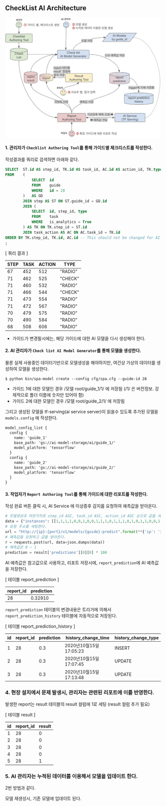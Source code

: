 ## CheckList AI Architecture

![image](architecture.png)

#### 1. 관리자가 `Checklist Authoring Tool`를 통해 가이드별 체크리스트를 작성한다.

작성결과를 쿼리로 검색하면 아래와 같다.
```sql
SELECT	ST.id AS step_id, TK.id AS task_id, AC.id AS action_id, TK.type
FROM	(
            SELECT  id
            FROM    guide
            WHERE   id = 28
        )	AS GD
        JOIN step AS ST ON ST.guide_id = GD.id
        JOIN (
            SELECT  id, step_id, type
            FROM    task
            WHERE   is_analytics = True
        ) AS TK ON TK.step_id = ST.id
        JOIN task_action AS AC ON AC.task_id = TK.id
ORDER BY TK.step_id, TK.id, AC.id -- This should not be changed for AI model
;
```
[ 쿼리 결과 ]

| STEP | TASK | ACTION | TYPE |
|----|-----|-----|---------|
| 67 | 452 | 512 | "RADIO" |
| 71 | 462 | 525 | "CHECK" |
| 71 | 460 | 532 | "RADIO" |
| 71 | 466 | 544 | "CHECK" |
| 71 | 473 | 554 | "RADIO" |
| 71 | 472 | 567 | "RADIO" |
| 70 | 479 | 575 | "RADIO" |
| 70 | 490 | 584 | "RADIO" |
| 68 | 508 | 606 | "RADIO" |

 * 가이드가 변경될시에는, 해당 가이드에 대한 AI 모델을 다시 생성해야 한다.

#### 2. AI 관리자가 `Check list AI Model Generator`를 통해 모델을 생성한다.

물론 실제 사용중인 데이터기반으로 모델생성을 해야하지만, 여건상 가상의 데이터를 생성하여 모델을 생성한다.
```shell
$ python bin/spa-model create --config cfg/spa.cfg --guide-id 28   
```

 - 가이드 1에 대한 모델인 경우 /모델 root/guide_1/1/ 에 저장됨 (/1/ 은 버전정보. 강제적으로 폴더 이름에 숫자만 있어야 함)
 - 가이드 2에 대한 모델인 경우 /모델 root/guide_2/1/ 에 저장됨 

그리고 생성된 모델을 tf-serving(ai service server)이 읽을수 있도록 추가된 모델을  `models.config` 에 작성한다.
```
model_config_list {
  config {
    name: 'guide_1'
    base_path: 'gs://ai-model-storage/ai/guide_1/'
    model_platform: 'tensorflow'
  }
  config {
    name: 'guide_2'
    base_path: 'gs://ai-model-storage/ai/guide_2/'
    model_platform: 'tensorflow'
  }
}
```

#### 3. 작업자가 `Report Authoring Tool`를 통해 가이드에 대한 리포트를 작성한다. 

작성 완료 버튼 클릭 시, AI Service 에 이상증후 감지를 요청하여 예측값을 받아온다.
```python
# 모델생성과 마찬가지로 step_id ASC, task_id ASC, action_id ASC 순으로 값을 세팅한다.
data = {"instances": [[1,1,1,1,0,0,1,0,0,1,1,1,0,1,1,1,0,1,0,1,1,0,0,1,1,0,1,1]]}
# 요청 주소를 세팅한다.
url = "http://{ip}:{port}/v1/models/{guide}:predict".format(**{'ip': '34.69.98.244', 'port': 8501, 'guide': 'guide_1'})
# 예측값을 요청하고 값을 받아온다.
r = requests.post(url, data=json.dumps(data))
# 예측값은 0 ~ 1
prediction = result['predictions'][0][0] * 100
```
AI 예측값은 참고값으로 사용하고, 리포트 저장시에, `report_prediction`에 AI 예측값을 저장한다.

[ 테이블 report_prediction ] 

| report_id | prediction |
|-----------|------------|
|     28    |  0.32910   | 

`report_prediction` 테이블의 변경내용은 트리거에 의해서 `report_prediction_history` 테이블에 자동적으로 저장된다.

[ 테이블 report_prediction_history ] 

| id | report_id | prediction | history_change_time   | history_change_type |
|----|-----------|------------|-----------------------|---------------------|
| 1  |    28     |     0.3    | 2020년10월15일 17:05:23 |        INSERT       |
| 2  |    28     |     0.3    | 2020년10월15일 17:07:45 |        UPDATE       |
| 3  |    28     |     0.3    | 2020년10월15일 17:13:48 |        UPDATE       |

### 4. 현장 설치에서 문제 발생시, 관리자는 관련된 리포트에 이를 반영한다.

발생한 report는 result 테이블의 result 컬럼에 1로 세팅 (result 컬럼 추가 필요)

[ 테이블 result ]

| id | report_id | result |
|---|----|---|
| 1 | 28 | 0 |
| 2 | 28 | 0 |
| 3 | 28 | 0 |
| 4 | 28 | 0 |
| 5 | 28 | 1 |

### 5. AI 관리자는 누적된 데이터를 이용해서 모델을 업데이트 한다.

2번 방법과 같다.

모델 재생성시, 기존 모델에 업데이트 된다.
